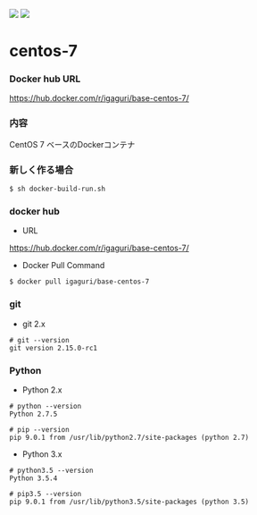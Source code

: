 [![](https://images.microbadger.com/badges/image/igaguri/base-centos-7.svg)](https://microbadger.com/images/igaguri/base-centos-7 "Get your own image badge on microbadger.com") [![](https://images.microbadger.com/badges/version/igaguri/base-centos-7.svg)](https://microbadger.com/images/igaguri/base-centos-7 "Get your own version badge on microbadger.com")

# centos-7

### Docker hub URL

https://hub.docker.com/r/igaguri/base-centos-7/

### 内容

CentOS 7 ベースのDockerコンテナ

### 新しく作る場合

```
$ sh docker-build-run.sh
```

### docker hub

+ URL

https://hub.docker.com/r/igaguri/base-centos-7/

+ Docker Pull Command

```
$ docker pull igaguri/base-centos-7
```

### git

+ git 2.x

```
# git --version
git version 2.15.0-rc1
```

### Python

+ Python 2.x

```
# python --version
Python 2.7.5

# pip --version
pip 9.0.1 from /usr/lib/python2.7/site-packages (python 2.7)
```

+ Python 3.x

```
# python3.5 --version
Python 3.5.4

# pip3.5 --version
pip 9.0.1 from /usr/lib/python3.5/site-packages (python 3.5)
```

